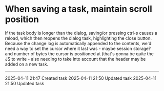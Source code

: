 When saving a task, maintain scroll position
===



If the task body is longer than the dialog, saving/or pressing ctrl-s causes a reload, which then reopens the dialog task, highlighting the close button. Because the change log is automatically appended to the contents, we'd need a way to set the cursor where it last was - maybe session storage? and number of bytes the cursor is positioned at (that's gonna be quite the JS to write - also needing to take into account that the header may be added on a new task.

---

2025-04-11 21:47	Created task
2025-04-11 21:50	Updated task
2025-04-11 21:50	Updated task